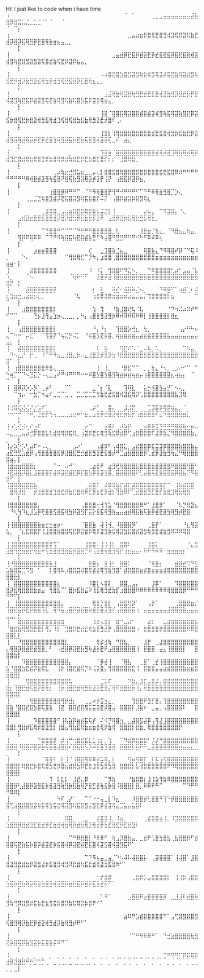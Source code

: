 Hi! I just like to code when i have time
<br>
⠰⠀⠀⠀⠀⠀⠀⠀⠀⠀⠀⠀⠀⠀⠀⠀⠀⠀⠀⠀⠀⠀⠀⠀⠀⠀⠀⠀⠀⠀⠈⠀⠁⠀⠀⠀⠀⢀⣀⣀⣤⣤⣤⣤⣤⣤⣤⣼⣷⣿⡿⣿⣭⣥⣌⣀⣁⣈⠈⠁⠈⠀⠀⠈⠀⠀⠀⠀⠀⠀⠀⠀⠀⠀⠀⠀⠀⠀⠀⠀⠀⠀⠀⠀⠀⠀⠀⠀⠀⠀⠀⠀⠀⠀⠀⠀⠀⠀⠈⠀⠉⡆
⢰⠀⠀⠀⠀⠀⠀⠀⠀⠀⠀⠀⠀⠀⠀⠀⠀⠀⠀⠀⠀⠀⠀⠀⠀⠀⠀⠀⠀⠀⠀⣀⣤⣴⣶⡿⣿⢿⣟⣿⣻⢾⣽⢯⡿⣽⢯⣷⣟⣾⡽⣿⡽⣯⢿⣻⡿⣟⣿⢿⣷⣶⣦⣤⣀⡀⠀⠀⠀⠀⠀⠀⠀⠀⠀⠀⠀⠀⠀⠀⠀⠀⠀⠀⠀⠀⠀⠀⠀⠀⠀⠀⠀⠀⠀⠀⠀⠀⠀⠀⠀⡇
⢸⠀⠀⠀⠀⠀⠀⠀⠀⠀⠀⠀⠀⠀⠀⠀⠀⠀⠀⠀⠀⠀⠀⠀⠀⠀⠀⣀⣤⣾⡿⣟⣯⡿⣾⣽⣟⡿⣞⣯⣟⣯⡿⣯⣟⣯⣿⢾⣽⣾⣻⢷⣟⣿⣻⣽⣻⣽⢯⣿⣞⣷⢯⣟⡿⣽⡿⣦⣤⡀⠀⠀⠀⠀⠀⠀⠀⠀⠀⠀⠀⠀⠀⠀⠀⠀⠀⠀⠀⠀⠀⠀⠀⠀⠀⠀⠀⠀⠀⠀⠀⡇
⢸⠀⠀⠀⠀⠀⠀⠀⠀⠀⠀⠀⠀⠀⠀⠀⠀⠀⠀⠀⠀⠀⠀⠀⠠⢴⣿⣟⣿⣳⣿⣻⣽⣻⢷⣷⢾⣻⢿⣽⡾⣯⣟⣷⢿⣽⣾⣻⢷⣯⣟⡿⣾⡽⣷⣻⣽⣮⢿⣳⡿⣾⣻⢯⣟⣯⣿⡽⣯⣿⢿⣦⣄⡀⠀⠀⠀⠀⠀⠀⠀⠀⠀⠀⠀⠀⠀⠀⠀⠀⠀⠀⠀⠀⠀⠀⠀⠀⠀⠀⠀⡇
⢸⠀⠀⠀⠀⠀⠀⠀⠀⠀⠀⠀⠀⠀⠀⠀⠀⠀⠀⠀⠀⠀⠀⠀⠀⣠⣬⢿⣷⢿⣭⣿⢷⣻⣟⣾⣟⣯⣿⢾⣽⣷⣻⡽⣿⣞⡷⡟⣿⢾⣽⣻⢷⣟⣯⡿⣾⣽⣻⢯⣟⣷⢿⣻⢯⣷⢯⣿⣳⣯⡿⣽⣻⢿⣶⣄⡀⠀⠀⠀⠀⠀⠀⠀⠀⠀⠀⠀⠀⠀⠀⠀⠀⠀⠀⠀⠀⠀⠀⠀⠀⡇
⢸⠀⠀⠀⠀⠀⠀⠀⠀⠀⠀⠀⠀⠀⠀⠀⠀⠀⠀⠀⠀⠀⠀⠀⢸⣿⠈⣿⣿⣯⢿⣽⣿⣿⣾⣿⣾⣽⢾⣻⢷⣯⢿⣽⣷⣻⣟⡿⣽⣯⡷⣿⢯⣟⡷⣿⣽⢾⣻⣯⢿⣾⣹⢯⣿⢯⣿⣳⣯⣷⢿⣻⣽⣟⡾⣿⠏⢀⠄⠀⠀⠀⠀⠀⠀⠀⠀⠀⠀⠀⠀⠀⠀⠀⠀⠀⠀⠀⠀⠀⠀⡇
⢸⠀⠀⠀⠀⠀⠀⠀⠀⠀⠀⠀⠀⠀⠀⠀⠀⠀⠀⠀⠀⠀⠀⠀⢸⣿⡇⢹⢿⣿⣿⣿⣿⣿⣿⣿⣿⣾⣟⣯⣿⢾⣻⡷⣯⣷⣟⡿⣽⣾⣻⣽⢿⣼⢿⣽⡾⣟⡿⣞⣿⣳⢿⣻⣽⣯⡷⣟⣷⢯⣿⣻⢾⣽⣿⢏⣀⠎⠀⣴⣄⠀⠀⠀⠀⠀⠀⠀⠀⠀⠀⠀⠀⠀⠀⠀⠀⠀⠀⠀⠀⡇
⢸⠀⠀⠀⠀⠀⠀⠀⠀⠀⠀⠀⠀⠀⠀⠀⡀⠀⠀⠀⠀⠀⠀⠀⢹⣿⣷⠈⣿⣿⣿⣿⣿⣿⣿⣿⣿⣿⣾⢿⡾⣿⣹⢿⣷⢿⣾⢿⡿⣾⣹⣏⣿⣾⢿⣷⢿⣿⣹⡿⣷⣿⢿⡿⣾⢷⣿⣏⡿⣏⣷⣿⣏⣿⡏⠆⡎⠀⣸⣿⢿⣷⡀⠀⠀⠀⠀⠀⠀⠀⠀⠀⠀⠀⠀⠀⠀⠀⠀⠀⠀⡇
⢸⠀⠀⠀⠀⠀⠀⠀⠀⠀⠀⠀⢀⡴⢷⣖⣚⣻⣥⣶⣀⣀⡤⢄⡇⣿⣿⣯⣿⢿⣿⣿⣿⣿⣿⣿⣿⣿⣿⣯⣟⣯⣿⠿⠾⠛⠛⠛⠛⠛⠛⠛⠛⠛⠿⢾⣿⣾⣽⣻⢷⣯⣿⠝⣿⢯⣷⣻⣽⢿⣽⡾⣽⡟⢨⡝⠀⢠⣿⣯⡿⣽⡿⣦⡀⠀⠀⠀⠀⠀⠀⠀⠀⠀⠀⠀⠀⠀⠀⠀⠀⡇
⢸⠀⠀⠀⠀⠀⠀⠀⠀⠀⠀⢰⣿⣿⡿⠿⠛⠛⠉⠀⠈⠙⠻⢿⣿⣿⡟⢻⠛⠚⠛⠛⠛⠋⠉⠙⠛⠿⢿⣷⣻⣿⡉⡱⢄⠀⠀⠀⠀⠀⠀⠀⠀⠀⢀⣀⣈⣙⢷⣿⣻⣾⡽⣟⣯⣿⣽⣻⢾⣯⣷⣿⡟⠬⡝⠀⢠⣿⡿⣾⣽⡷⣿⣻⢿⣆⠀⠀⠀⠀⠀⠀⠀⠀⠀⠀⠀⠀⠀⠀⠀⡇
⢸⠀⠀⠀⠀⠀⠀⠀⠀⢀⣾⣿⣿⣀⣠⣤⣶⣿⣟⣿⢿⣿⣷⣦⣬⣝⡇⢸⠀⠀⠀⠀⠀⠀⠀⣴⢦⣄⠀⠉⠻⣽⣿⡄⠘⢄⠀⠀⠀⠀⠀⠀⣠⣾⣽⣶⣿⣿⣯⣿⣿⣾⡽⣿⡽⣾⣳⡿⣯⣷⣿⡯⣽⠟⠀⣠⣿⡿⣽⡷⣯⢿⣷⣻⣯⢿⣷⡀⠀⠀⠀⠀⠀⠀⠀⠀⠀⠀⠀⠀⠀⡇
⢸⠀⠀⠀⠀⠀⠀⠀⠀⠉⢙⣿⣿⠛⠉⠉⠉⠉⠙⠛⠛⠛⣿⣿⣿⣿⣿⡀⢇⠀⠀⠀⠀⠀⢸⣿⣶⡈⢷⣄⡀⠈⠻⣿⣦⣄⢷⣤⡀⠀⠀⠀⢻⡿⠟⢿⠿⠿⠀⠉⠙⠛⠻⢷⣿⣯⢷⣟⣿⣾⣷⣛⠋⠳⣴⣿⠛⣛⣛⠛⠛⠛⠚⠓⠛⠿⠾⠿⢆⠀⠀⠀⠀⠀⠀⠀⠀⠀⠀⠀⠀⡇
⢸⠀⠀⠀⠀⠀⠀⣰⣶⣶⣿⣿⣿⠀⠀⠀⠀⠀⠀⠀⠀⢎⠀⠀⣀⣹⣿⣷⣈⣦⣀⠀⠀⠀⠀⢿⣿⣷⣄⠙⠻⢿⣿⠞⡿⠈⠙⢯⠸⡀⠀⠀⠀⠑⠄⠀⠀⠀⠀⠀⠀⠀⠀⠀⠉⢻⣿⢿⣋⠉⡹⠳⡄⣰⣿⣿⢀⣿⣿⣿⣿⣿⣿⣿⣿⣿⣿⣶⣶⣶⣶⣶⣶⣶⣶⣶⣶⣶⣶⣶⠂⡇
⢸⠀⠀⠀⠀⠀⣼⣿⣿⣿⣿⣿⣿⠀⠀⠀⠀⠀⠀⠀⠀⠸⠀⠸⡅⠀⢻⣿⣿⠟⠻⣍⠢⡀⠀⠀⠙⠿⣿⣿⣿⣿⢃⡴⠃⣠⣤⠈⣧⠱⡀⠀⠀⠀⠈⠢⠀⠀⠀⠀⠀⠀⠀⠀⠀⠈⢷⠗⠛⠋⠀⠀⣸⣿⡿⣽⢸⣿⣿⣿⣿⣿⣿⣿⣿⣿⣿⣿⣿⣿⣿⣿⣿⣿⣿⣿⣿⣿⣿⡟⠀⡇
⢸⠀⠀⠀⠀⣼⣿⣿⣿⣿⣿⣿⡟⠀⠀⠀⠀⠀⠀⠀⠀⠀⡆⠀⣇⠀⠀⢿⣎⠂⣼⣿⠷⣌⠢⡀⠀⠀⠀⠙⠿⣿⠋⠁⢴⣾⢁⠆⢼⣆⣱⣶⣒⣠⣴⣶⡢⢄⡀⠀⠀⠀⠀⠀⠀⠀⠈⢧⠀⠀⠀⢰⣿⡿⣽⡿⣶⣶⣶⡶⣴⣤⣤⣤⡌⢹⣿⣿⣿⣿⡇⣦⠀⠀⠀⠀⠀⠉⠉⠀⠀⡇
⢸⠀⠀⠀⣰⣿⣿⣿⣿⣿⣿⣿⡇⠀⠀⠀⠀⠀⠀⠀⠀⠀⢱⠀⢹⠀⠀⠘⣷⣸⣿⢞⢧⠈⢧⠀⠀⠀⠀⠀⠀⠈⠙⠲⠬⠴⠽⠞⠛⠋⠉⠉⠀⠀⠀⠀⢙⡦⣸⢻⣤⣱⡶⢄⣀⣀⡀⡀⠳⡄⢠⣿⣿⣻⣽⣻⡷⠿⠾⠽⠿⠯⠿⠿⡇⢸⣿⣿⣿⣿⡇⣿⣆⠀⠀⠀⠀⠀⠀⠀⠀⡇
⢸⠀⠀⢠⣿⣿⣿⣿⣿⣿⣿⣿⡇⠀⠀⠀⠀⠀⠀⠀⠀⠀⠘⡄⠘⡆⠀⠀⢹⣿⣿⡵⢚⣆⠀⢳⡀⠀⠀⠀⠀⠀⠀⠀⢠⡔⠛⠓⠦⣄⠉⠒⠒⠀⡤⣊⠁⠀⠈⢻⣿⡟⠙⢦⣍⡓⢬⡁⠀⠘⢾⣿⣳⣟⡷⣿⡀⢶⣶⣶⣶⣶⣤⣴⣶⣾⣿⣿⣿⣿⣧⣤⣤⣤⣤⣤⣤⣤⣤⡄⠀⡇
⢸⠀⠀⣾⣿⣿⣿⣿⣿⣿⣿⣿⡇⠀⠀⠀⠀⠀⠀⠀⠀⠀⠀⢇⠀⣷⠀⠀⠀⢻⣏⠞⠡⠈⣀⠤⢷⡀⠡⡀⠀⠀⠀⠀⠀⠉⠳⣤⡀⠀⠙⠢⣄⡜⠀⡟⢀⠀⠸⠉⠛⠻⣦⣀⣸⣿⣄⡷⠤⣄⣸⣿⣽⡾⣿⡽⣷⠸⣿⣿⣿⣿⣿⣿⣿⣿⣿⣿⣿⣿⣿⣿⣿⣿⣿⣿⣿⣿⣿⠁⠀⡇
⢸⠀⢰⣿⣿⣿⣿⣿⣿⣿⠿⣿⢄⣀⣀⠀⠀⠀⠀⠀⠀⠀⠀⢸⠀⢸⡀⠀⠀⠘⡿⣯⠉⠉⠀⡀⡀⢷⣄⠘⠢⡀⢀⡠⠔⠊⠉⠀⠉⠓⢶⡉⠉⠙⠢⣙⣍⡑⠠⢄⣀⣠⠞⠛⠺⠛⠛⠛⠒⠒⠾⣿⣳⣿⣳⣿⣻⢷⣶⡶⣶⢦⣶⡤⢰⣿⣿⣿⣿⣿⣿⣆⢴⣦⡄⠀⠈⠀⠉⠀⠀⡇
⢸⠀⣿⡿⡽⡱⡡⡳⠁⢀⡴⠃⠀⠀⠀⠉⠁⠀⠀⠀⠀⠀⣀⠈⡆⠈⣇⠀⠀⠀⢹⢿⣇⠀⠀⣥⡒⢺⣿⣳⣤⡚⠁⠢⢄⡀⠀⠀⠀⠀⠀⠉⢲⡤⠀⠒⣳⡉⠲⣤⠎⣀⣉⠉⣁⢀⠀⣉⣈⣉⣉⣉⢻⣷⣟⣞⣯⣿⢾⣽⣯⢿⡽⢁⣿⣿⣿⣿⣿⣿⣿⣿⣧⣹⢿⠀⠀⠀⠀⠀⠀⡇
⢸⢐⣿⢎⢜⢌⠜⡐⢡⠞⠁⠀⠀⠀⠀⠀⠀⠀⠀⠀⠀⢀⡴⠋⠀⠀⣿⡄⠀⠀⣸⣸⡟⠀⠀⠀⢉⣹⣯⡷⢿⡿⣶⣄⡀⠈⠀⠀⠀⠐⠒⠒⠚⠉⠙⠿⡉⣙⣾⡟⢳⢤⣀⣀⣀⣠⣴⠶⠓⣦⣀⣠⣿⡿⣞⣿⣽⢾⣟⡷⣯⡟⢡⣾⣿⣿⣿⠏⣌⠻⣿⣿⣿⣿⣶⣅⠀⠀⠀⠀⠀⡇
⢸⠰⢡⢊⡪⢂⠎⣰⠏⠀⠀⠀⠀⠀⠀⠀⠀⠀⠀⢀⠔⠉⠀⠀⠀⣴⣿⠇⢀⡼⣵⡟⠀⠀⣀⣴⣿⣿⣭⣙⣛⣛⣛⣿⣿⢷⣒⡶⠤⠤⣄⣀⣀⣤⡴⣚⡿⣿⣿⣧⢇⣾⣿⢿⡿⣯⢿⡀⢰⣽⡿⣟⣯⢿⣻⢷⣯⡿⣾⡿⢋⣰⣿⣿⣿⣿⠏⣼⡿⣷⣌⠻⣿⣿⣿⣿⣷⣄⡀⠀⠀⡇
⢸⡔⡵⡑⡡⢃⣴⠏⠒⠠⢄⡀⠀⠀⠀⠀⠀⣠⠔⠁⠀⠀⠀⢠⣾⡿⠃⢠⢾⣿⣅⡀⣠⣾⣿⣿⡿⣯⣭⣽⡿⣿⣿⣿⣷⣿⣿⣷⣤⣴⣏⣛⣋⣡⣾⡿⢠⢻⣿⣿⣿⣿⣯⡿⣽⣿⣯⣛⣚⣾⣿⣻⣽⣟⣯⣿⡾⠛⣉⣴⣿⣿⣿⣿⡿⢁⣾⡿⣽⣷⣻⢷⣌⠛⢿⣿⣿⣿⣿⣶⡄⡇
⢸⣾⣶⣶⣿⣿⣿⡆⠀⠀⠀⠀⠉⠒⠀⠤⠚⠁⠀⠀⠀⢀⣴⣿⠟⠀⣴⣻⢟⢿⣿⣿⣿⣯⣿⣿⣿⣷⣿⣿⣿⣿⠟⣿⣿⣿⢻⣿⠃⠸⣟⣽⣿⡽⣿⣇⣸⣿⣿⣿⡏⣼⡿⣽⣟⣾⣟⡿⣟⣿⣳⡿⣿⣽⣳⣿⡀⣿⣿⣿⣿⣿⠟⢃⣴⣿⢯⣟⣷⣯⣟⣯⡿⣿⣦⡙⠻⣿⡿⠋⠀⡇
⢸⣿⣿⣿⣿⣿⣿⣷⠀⠀⠀⠀⠀⠀⠀⠀⠀⠀⠀⠀⢀⣾⣿⠏⠀⡾⡿⢿⣷⡏⣾⣏⣾⣿⣿⣿⣿⣿⣿⣿⡏⠉⠀⢸⣷⣾⣿⣿⠀⠀⣿⢿⡸⣿⠀⠀⡾⣸⣿⣿⣿⣹⣿⣏⡿⣷⣏⣿⢿⠿⣏⡿⣷⣏⡿⣾⡇⢹⣿⠿⠏⢁⣾⣿⣿⣹⣏⣿⡏⣷⣿⣹⢿⣷⢿⣿⠀⠀⠀⠀⠀⡇
⢸⣿⣿⣿⣿⣿⣿⣿⡄⠀⠀⠀⠀⠀⠀⠀⠀⠀⠀⢠⣿⣿⣿⢒⢺⢹⣥⠈⢻⣿⣿⣿⣿⣿⠿⠛⠁⣸⣿⡿⠁⠀⠀⠈⠧⡙⢿⣽⣦⠀⠘⢆⢳⠹⣆⣸⣡⡿⢟⣿⣿⣫⣿⣯⢿⣳⡿⣽⣻⡏⣭⡕⣿⣯⢿⣻⣷⣤⣤⣴⣾⢿⣯⣷⢯⣷⡿⣾⣟⣿⣳⢿⣻⡾⣟⣿⠀⠀⠀⠀⠀⡇
⢸⢸⣿⣿⣿⣿⣿⣿⣷⣶⣒⣒⣶⡶⠂⠀⠀⠀⠀⠈⣿⣿⣷⠀⢼⢸⢺⡀⠸⣿⣿⣿⡻⠁⠀⠀⢀⣿⡟⠁⠀⠀⠀⠀⠀⠘⣆⢻⣽⣧⡀⠀⠈⣆⣏⣿⣿⡟⢸⣸⣿⣿⣷⣿⣿⢯⣟⡿⣽⣾⡿⢿⡿⣽⣻⡷⣯⢿⣽⣳⣯⣿⣾⣽⣻⢷⣻⣟⣾⣷⣻⠿⠽⠿⢽⣿⠀⠀⠀⠀⠀⡇
⢸⢸⣿⣿⣿⣿⣿⣿⣿⣿⣿⡿⢫⠁⠀⠀⠀⠀⠀⠀⢸⣿⣿⠄⢸⢸⢸⡇⠀⣿⣿⠇⠀⠀⠀⠀⢸⣿⡅⠀⠀⠀⠀⠀⠀⠀⠘⣄⣻⣽⣿⢻⣟⣷⣿⡞⢻⣧⠞⢫⣻⣿⣿⣻⣿⣯⡿⣽⣿⡙⠿⢨⣽⣿⢷⣿⣻⢯⡟⢰⣦⣤⣤⠄⠿⠟⠻⠾⠿⠀⣶⣶⣶⣶⡆⠁⠀⠀⠀⠀⡀⡇
⢸⠘⣿⣿⣿⣿⣿⣿⣿⣿⣿⣷⣸⠀⠀⠀⠀⠀⠀⠀⠀⣿⣿⡦⠀⣿⢸⡃⠀⣿⣿⠅⠀⠀⠀⠀⠈⢿⣿⡆⠀⠀⠀⣾⣿⣞⠩⠙⣫⣥⣷⣿⣯⣉⠩⣻⠀⠁⠀⠀⡇⣿⢿⠧⡰⣿⣿⣽⢾⣿⢿⣾⣾⢿⣻⣷⣻⣿⠁⣾⣿⣿⣿⣶⣾⣿⣶⣶⣶⣾⣿⣿⣿⣿⣿⣿⣿⣿⣿⣿⣗⡇
⢸⠀⣿⣿⣿⣿⣿⣿⣿⣿⣿⣿⣿⣆⠀⠀⠀⠀⠀⠀⠀⠸⣿⣇⠢⣿⡇⠀⠀⣿⣿⣀⣠⡄⠀⠀⠀⣸⡿⠁⠀⠀⠀⠹⣿⣿⣿⣿⣿⣿⡽⣯⢿⣿⣿⣿⣷⣶⣤⠀⢻⣿⣧⠉⠁⣿⡷⣯⣿⣬⠽⢸⣯⢿⣻⣞⣷⡏⣰⣿⣿⣿⠿⠿⠿⠿⠿⠿⠿⠿⢿⣿⣿⣿⡿⠛⠛⠛⠛⠛⠋⡇
⢸⠀⢸⣿⣿⣿⣿⣿⣿⣿⣿⣿⣿⣿⡄⠀⠀⠀⠀⠀⠀⠀⢿⣿⡑⣿⡇⠀⢠⣿⣯⢟⡽⠁⠀⠀⢠⡿⠁⠀⠀⠀⠀⢀⣿⣿⣿⣶⡌⢹⣿⣟⣯⡿⣟⡿⣿⣿⢹⣇⠀⢿⠻⣧⣠⣿⡿⣽⣾⣿⢷⣾⣟⣿⣽⣻⡞⢠⣿⣿⣿⣯⢰⠀⣤⣤⣤⣤⣤⣤⣼⣿⣿⣿⣷⣤⣤⣤⣤⣤⡄⡇
⢸⠀⠀⢿⣿⣿⣿⣿⣿⣿⣿⣿⣿⣿⣿⡀⠀⠀⠀⠀⠀⠀⠸⣿⡢⣿⡇⠀⣿⣉⣤⠾⠁⠀⠀⠀⣾⠇⠀⠀⣤⣾⣿⣿⣿⣿⣿⣿⣷⠈⣿⣯⣷⢿⣻⣽⣟⣿⡇⢻⡄⠸⡇⠀⣹⣿⡽⣟⣾⣎⢿⣵⣿⣻⣞⡟⢠⣿⣿⣿⣿⣿⠰⠀⣿⣿⣿⣿⡿⣿⣿⣿⣿⣿⣿⠿⠿⣿⣿⣿⣇⡇
⢸⠀⠀⠘⣿⣿⣿⣿⣿⣿⣿⣿⣿⣿⣿⣇⠀⠀⠀⠀⠀⠀⠀⢿⡮⣺⢷⠀⠙⣿⣧⡀⠀⠀⠀⣸⡟⠀⢀⣼⣿⣿⣿⣿⣿⣿⣿⣿⣿⡄⢿⣿⡽⣿⣾⣟⣾⣻⣿⡀⠃⠀⠠⣞⣿⡿⣽⣟⣷⣻⢷⣼⡷⣟⠟⣠⣿⣿⣿⣿⣿⣿⢸⠀⣿⣿⣿⠀⣤⣄⢸⣿⣿⣿⡇⠀⠀⣿⣿⣿⣷⡇
⢸⠀⠀⠀⠹⣿⣿⣿⣿⣿⣿⣿⣿⣿⣿⣿⡄⠀⠀⠀⠀⠀⠀⠈⡿⣾⢸⠀⠀⠈⢿⣧⠀⠀⢀⣿⠁⢀⣞⢸⣿⣿⣿⣿⣿⣿⣿⣿⣿⣧⠘⣿⣿⣳⣟⣾⡽⣷⢿⣇⠀⠀⢸⡗⢸⣿⣟⣾⢿⡙⠷⢨⣽⣿⡄⢻⣿⣿⣿⣿⣿⣏⢸⠀⣿⣿⣿⣤⣤⣴⣾⣿⣿⣿⣷⣶⣶⣿⣿⣿⣿⡇
⢸⠀⠀⠀⠀⢻⣿⣿⣿⣿⣿⣿⣿⣿⣿⣿⢧⠀⠀⠀⠀⠀⠀⠀⣈⡥⠏⠀⠀⠀⠀⠙⣷⣄⣸⣏⣠⣿⡼⡄⣿⣿⣿⣿⣿⣿⣿⣿⣿⣿⡆⢹⣿⣟⣾⢯⣿⡽⣿⢿⡆⠀⢸⡷⢸⣿⣟⣾⢿⣻⣿⣼⣽⣟⣿⡌⢿⠏⣿⣿⣿⡷⢸⡄⢿⣿⣿⣿⣿⣿⣿⣿⣿⣿⣿⣿⣿⣿⣿⣿⣿⡇
⢸⠀⠀⠀⠀⠀⢻⣿⣿⣿⣿⣿⣿⣿⢻⡿⣺⡆⠀⠀⢀⣠⠴⡾⣭⣲⣄⡀⠀⠀⠀⠀⢹⣿⣿⠟⣹⡏⣿⡄⢹⣿⣿⣿⣿⣿⣿⣿⣿⣿⣷⠘⣿⣿⣞⣿⣳⣿⢯⣿⣷⠀⢸⣟⠀⣿⣿⣞⣿⢻⣭⣭⣽⣟⡾⣿⣤⠀⣿⣿⣿⡇⣸⣷⠖⠀⣀⣤⡀⢠⣿⣿⣿⣿⠇⠀⠀⣿⣿⣿⣿⡇
⢸⠀⠀⠀⠀⠀⠀⠹⣿⣿⣿⣿⣿⠋⢸⢧⣵⡿⣶⣾⣯⢯⡞⠀⠌⠪⡙⢿⣿⣲⡀⣀⣼⣿⣫⣼⡿⢠⢻⣜⣸⣿⣿⣿⣿⣿⣿⣿⣿⣿⣿⡇⢻⣿⡾⣯⢿⡾⣿⣽⣻⡇⢸⣿⣤⢻⣷⣯⢿⣷⣶⣶⣿⢯⡿⣷⢿⠀⣿⣿⣿⡇⣿⣷⡀⢿⣿⣿⣿⣿⣿⣿⣿⡟⠀⠀⠀⠀⠀⠀⠀⡇
⢸⠀⠀⠀⠀⠀⠀⠀⠙⣿⣿⣿⡿⠀⡾⢰⠛⢒⣿⣿⣯⣇⣁⢰⡆⡀⢱⠀⠀⠉⠻⣾⡿⣿⣿⣿⠃⡸⡼⠛⣿⣿⣿⣿⣿⣿⣿⣿⣿⣿⣿⣿⠸⣿⣿⡽⣿⡽⣷⢯⣿⣿⣼⣿⣿⠎⣿⣯⣿⢣⡹⠼⣯⣿⣻⣽⣿⠀⣿⣿⣿⡇⣿⠟⠛⣀⣽⣿⣿⣿⣿⣿⣿⣶⣤⣤⣄⣀⡀⠀⠀⡇
⢸⠀⠀⠀⠀⠀⠀⠀⠀⠈⢿⣿⠃⠀⡇⣸⠈⢸⢿⣿⢻⠿⠿⣾⣥⢿⡄⡇⠀⠀⠀⢻⡶⣻⣿⡏⢀⡇⡧⣰⢫⣿⣿⣿⣿⣿⣿⣿⣿⣿⣿⣿⡇⢿⣿⣟⡷⣿⢯⣿⣳⣟⡿⣿⣦⣾⣿⣳⡿⣟⣿⣸⣿⣳⣿⣳⣿⠀⣿⣿⣿⡇⣧⢸⣿⣿⣿⣿⣿⣿⠟⠻⢿⣿⣿⣿⣿⣿⣿⣿⣿⡇
⢸⠀⠀⠀⠀⠀⠀⠀⠀⠀⠀⠹⠀⡇⣇⡇⠀⣸⣞⣄⡿⠀⠀⠀⠀⠉⡻⣷⠀⠀⠀⠘⣷⣿⣿⡆⣸⢸⣵⢻⣷⠿⣿⣿⣿⣿⣿⣿⣿⣿⣿⡿⢃⣼⣿⡿⣽⣻⣯⡷⣿⣽⣻⢷⣻⡷⣯⣷⢿⡝⣿⣋⣿⢷⣯⡷⣿⠨⣿⣿⣿⡇⣿⡀⠿⠿⠟⠛⠉⠀⠀⠀⠀⠀⠉⠙⠛⠛⠛⠿⠿⡇
⢸⠀⠀⠀⠀⠀⠀⠀⠀⠀⠀⠀⠀⠳⠏⢀⡜⠁⠀⠀⠉⠉⠐⠒⢤⣀⡇⠹⣆⠀⠀⠀⠸⣿⣿⡾⢃⣿⣿⠛⢹⠑⡿⣿⣿⣿⣿⣿⣿⣿⢋⣴⣿⣿⣿⣻⣽⢷⣯⢿⣳⣯⣟⢿⣽⣻⢷⣯⣿⣻⣬⣻⣟⡿⣾⣽⢿⣄⣉⣥⣤⣥⣿⠇⠀⠀⠀⠀⠀⠀⠀⠀⠀⠀⠀⠀⠀⠀⠀⠀⠀⡇
⢸⠀⠀⠀⠀⠀⠀⠀⠀⠀⠀⠀⠀⠀⠀⢿⣿⡀⠀⢀⣀⠀⠀⣾⣿⣿⢸⡀⠸⣶⡀⠀⠀⠀⠀⢀⣾⣿⣿⣶⢸⡀⠸⣹⣿⣿⣿⣿⡿⣱⣿⣿⡿⣿⣾⣹⣏⣿⣾⡿⣏⣷⣿⢾⣷⢿⡿⣾⣷⢿⣹⢿⣾⡿⣷⣏⣿⣏⡿⣏⣿⣹⠇⠀⠀⠀⠀⠀⠀⠀⠀⠀⠀⠀⠀⠀⠀⠀⠀⠀⠀⡇
⢸⠀⠀⠀⠀⠀⠀⠀⠀⠀⠀⠀⠀⠀⠀⠀⠉⠛⠿⣿⣿⡇⠘⠿⠿⠋⠀⢷⣠⡽⣿⣷⣤⡀⣀⣾⠟⢡⣿⣳⣿⣧⢀⣧⣿⣿⡿⠋⣾⣿⣿⢯⣟⣷⣯⡷⣿⡽⣾⣽⣟⡷⣯⣿⢾⡿⣽⣟⣾⣟⣯⣿⢾⣽⣫⣿⢾⣽⣻⣯⠟⠁⠀⠀⠀⠀⠀⠀⠀⠀⠀⠀⠀⠀⠀⠀⠀⠀⠀⠀⠀⡇
⢸⠀⠀⠀⠀⠀⠀⠀⠀⠀⠀⠀⠀⠀⠀⠀⠀⠀⠀⠀⠉⠙⠻⢦⣤⣀⣤⡈⠑⠢⠼⠧⢼⣿⣿⡧⠀⢀⣽⣿⣿⣿⠁⢸⢼⣿⠁⣸⣿⣿⣽⣻⣟⣾⣳⡿⣽⣻⣼⡷⣯⣿⣻⢾⣻⠽⣟⣾⢷⣯⣟⣾⢿⣽⣳⣯⣿⠷⠋⠁⠀⠀⠀⠀⠀⠀⠀⠀⠀⠀⠀⠀⠀⠀⠀⠀⠀⠀⠀⠀⠀⡇
⢸⠀⠀⠀⠀⠀⠀⠀⠀⠀⠀⠀⠀⠀⠀⠀⠀⠀⠀⠀⠀⠀⠀⠂⡞⣿⡿⠀⠀⠀⠀⠀⢀⣿⡿⡡⣠⣿⣿⣿⣿⡇⠀⢸⢸⡷⢠⣿⣿⣳⣯⡷⣟⣷⢿⣽⢿⣽⣳⣿⣻⢾⣽⣟⡿⣶⣟⣯⡿⣾⡽⣯⣿⣞⡯⠋⠁⠀⠀⠀⠀⠀⠀⠀⠀⠀⠀⠀⠀⠀⠀⠀⠀⠀⠀⠀⠀⠀⠀⠀⠀⡇
⢸⠀⠀⠀⠀⠀⠀⠀⠀⠀⠀⠀⠀⠀⠀⠀⠀⠀⠀⠀⠀⠀⠀⠀⠁⠻⠁⠀⠀⠀⠀⣠⣿⣿⠟⣴⣿⣿⣿⣿⡿⠀⣀⣸⣸⠇⣾⣿⢷⣻⢷⢛⡿⣽⣻⡾⣯⣷⣟⣷⣻⣯⡷⣿⡽⣷⣯⢿⣽⡷⣿⠟⠊⠁⠀⠀⠀⠀⠀⠀⠀⠀⠀⠀⠀⠀⠀⠀⠀⠀⠀⠀⠀⠀⠀⠀⠀⠀⠀⠀⠀⡇
⢸⠀⠀⠀⠀⠀⠀⠀⠀⠀⠀⠀⠀⠀⠀⠀⠀⠀⠀⠀⠀⠀⠀⠀⠀⠀⠀⠀⠀⠀⣴⠿⠛⣡⣾⣿⣿⣿⣿⣿⠋⠁⣠⢋⣿⣻⣿⣿⣻⢯⣿⣻⢿⡽⣷⣟⡿⣾⣽⢾⣻⣾⡽⣷⢿⣻⡾⠟⠋⠁⠀⠀⠀⠀⠀⠀⠀⠀⠀⠀⠀⠀⠀⠀⠀⠀⠀⠀⠀⠀⠀⠀⠀⠀⠀⠀⠀⠀⠀⠀⠀⡇
⢸⠀⠀⠀⠀⠀⠀⠀⠀⠀⠀⠀⠀⠀⠀⠀⠀⠀⠀⠀⠀⠀⠀⠀⠀⠀⠀⠀⠀⠀⠀⠈⠉⠛⠻⠿⠿⠛⠁⠀⠙⣚⣵⣿⣿⣿⣿⢷⣻⣟⡷⣿⢯⡿⣷⣻⣽⡷⣯⣿⣷⡯⠿⠛⠉⠀⠀⠀⠀⠀⠀⠀⠀⠀⠀⠀⠀⠀⠀⠀⠀⠀⠀⠀⠀⠀⠀⠀⠀⠀⠀⠀⠀⠀⠀⠀⠀⠀⠀⠀⠀⡇
⠸⡀⢀⠀⡀⢀⠀⡀⠀⡀⠀⡀⠀⡀⢀⠀⡀⠀⡀⠀⡀⠀⡀⠀⡀⢀⠀⡀⢀⡀⡀⣀⢀⡀⣀⢀⡀⣀⢀⡀⣉⠛⢛⢛⡋⡟⣿⢿⡿⣾⡿⣽⣿⣟⠛⡛⣈⢉⡉⢀⠀⣀⢀⢀⡀⣀⢀⡀⣀⢀⡀⢀⠀⡀⠀⡀⠀⡀⠀⡀⢀⠀⡀⠀⡀⠀⡀⠀⡀⠀⡀⢀⠀⡀⠀⡀⢀⢀⡀⡀⣀⡇
